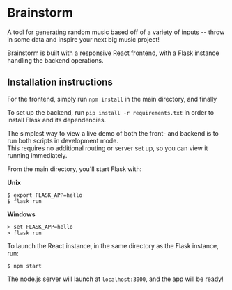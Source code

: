 # Brainstorm

A tool for generating random music based off of a variety of inputs -- throw in some data and inspire your next big music project!

Brainstorm is built with a responsive React frontend, with a Flask instance handling the backend operations.

## Installation instructions

For the frontend, simply run `npm install` in the main directory, and finally

To set up the backend, run `pip install -r requirements.txt` in order to install Flask and its dependencies.

The simplest way to view a live demo of both the front- and backend is to run both scripts in development mode.  
This requires no additional routing or server set up, so you can view it running immediately.

From the main directory, you'll start Flask with:

**Unix**

    $ export FLASK_APP=hello  
    $ flask run

**Windows**  

    > set FLASK_APP=hello 
    > flask run

To launch the React instance, in the same directory as the Flask instance, run:

    $ npm start

The node.js server will launch at `localhost:3000`, and the app will be ready!
